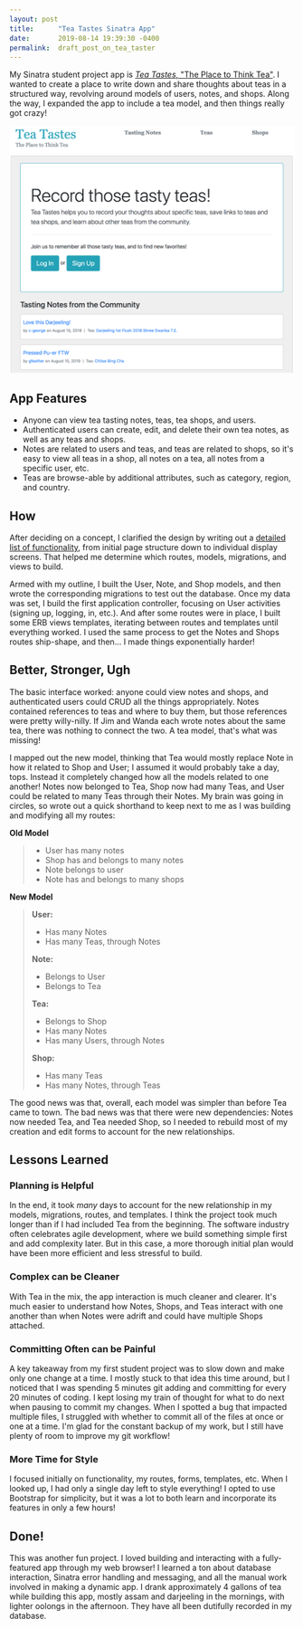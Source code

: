 ```yaml
---
layout: post
title:      "Tea Tastes Sinatra App"
date:       2019-08-14 19:39:30 -0400
permalink:  draft_post_on_tea_taster
---
```



My Sinatra student project app is [_Tea Tastes_, "The Place to Think Tea"](https://github.com/aparkening/tea_tastes). I wanted to create a place to write down and share thoughts about teas in a structured way, revolving around models of users, notes, and shops. Along the way, I expanded the app to include a tea model, and then things really got crazy!

![](https://github.com/aparkening/tea_tastes/blob/master/public/assets/tea-tastes-screenshot.png?raw=true)
 
## App Features
- Anyone can view tea tasting notes, teas, tea shops, and users.
- Authenticated users can create, edit, and delete their own tea notes, as well as any teas and shops.
- Notes are related to users and teas, and teas are related to shops, so it's easy to view all teas in a shop, all notes on a tea, all notes from a specific user, etc.
- Teas are browse-able by additional attributes, such as category, region, and country.

## How

After deciding on a concept, I clarified the design by writing out a [detailed list of functionality](https://github.com/aparkening/tea_tastes/blob/master/development_process.md), from initial page structure down to individual display screens. That helped me determine which routes, models, migrations, and views to build.

Armed with my outline, I built the User, Note, and Shop models, and then wrote the corresponding migrations to test out the database. Once my data was set, I build the first application controller, focusing on User activities (signing up, logging, in, etc.). And after some routes were in place, I built some ERB views templates, iterating between routes and templates until everything worked. I used the same process to get the Notes and Shops routes ship-shape, and then... I made things exponentially harder!

## Better, Stronger, Ugh

The basic interface worked: anyone could view notes and shops, and authenticated users could CRUD all the things appropriately. Notes contained references to teas and where to buy them, but those references were pretty willy-nilly. If Jim and Wanda each wrote notes about the same tea, there was nothing to connect the two. A tea model, that's what was missing!

I mapped out the new model, thinking that Tea would mostly replace Note in how it related to Shop and User; I assumed it would probably take a day, tops. Instead it completely changed how all the models related to one another! Notes now belonged to Tea, Shop now had many Teas, and User could be related to many Teas through their Notes. My brain was going in circles, so wrote out a quick shorthand to keep next to me as I was building and modifying all my routes:

**Old Model**
> - User has many notes
> - Shop has and belongs to many notes
> - Note belongs to user
> - Note has and belongs to many shops

**New Model**
> **User:**
> - Has many Notes
> - Has many Teas, through Notes
> 
> **Note:**
> - Belongs to User
> - Belongs to Tea
> 
> **Tea:**
> - Belongs to Shop
> - Has many Notes
> - Has many Users, through Notes
> 
> **Shop:**
> - Has many Teas
> - Has many Notes, through Teas

The good news was that, overall, each model was simpler than before Tea came to town. The bad news was that there were new dependencies: Notes now needed Tea, and Tea needed Shop, so I needed to rebuild most of my creation and edit forms to account for the new relationships. 

## Lessons Learned

### Planning is Helpful

In the end, it took _many_ days to account for the new relationship in my models, migrations, routes, and templates. I think the project took much longer than if I had included Tea from the beginning. The software industry often celebrates agile development, where we build something simple first and add complexity later. But in this case, a more thorough initial plan would have been more efficient and less stressful to build.

### Complex can be Cleaner

With Tea in the mix, the app interaction is much cleaner and clearer. It's much easier to understand how Notes, Shops, and Teas interact with one another than when Notes were adrift and could have multiple Shops attached.

### Committing Often can be Painful

A key takeaway from my first student project was to slow down and make only one change at a time. I mostly stuck to that idea this time around, but I noticed that I was spending 5 minutes git adding and committing for every 20 minutes of coding. I kept losing my train of thought for what to do next when pausing to commit my changes. When I spotted a bug that impacted multiple files, I struggled with whether to commit all of the files at once or one at a time. I'm glad for the constant backup of my work, but I still have plenty of room to improve my git workflow!

### More Time for Style

I focused initially on functionality, my routes, forms, templates, etc. When I looked up, I had only a single day left to style everything! I opted to use Bootstrap for simplicity, but it was a lot to both learn and incorporate its features in only a few hours! 

## Done!
This was another fun project. I loved building and interacting with a fully-featured app through my web browser! I learned a ton about database interaction, Sinatra error handling and messaging, and all the manual work involved in making a dynamic app. I drank approximately 4 gallons of tea while building this app, mostly assam and darjeeling in the mornings, with lighter oolongs in the afternoon. They have all been dutifully recorded in my database.
